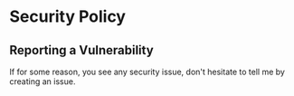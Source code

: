 # Security Policy

## Reporting a Vulnerability

If for some reason, you see any security issue, don't hesitate to tell me by creating an issue.
